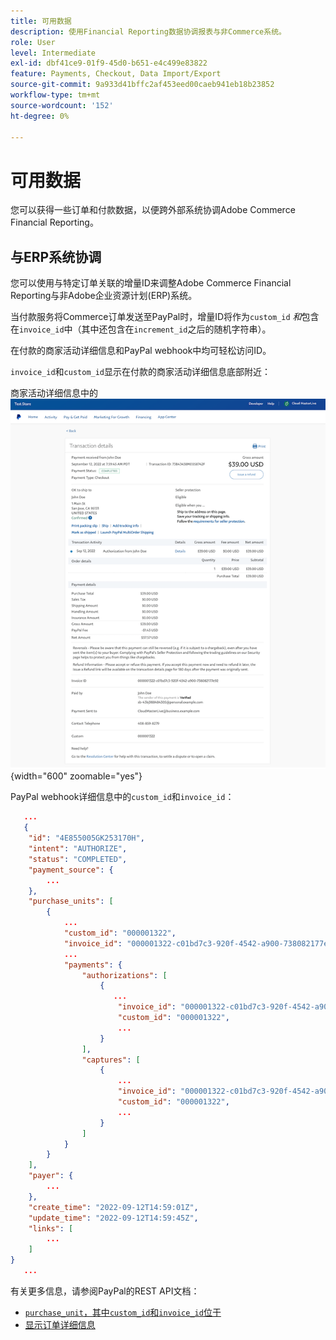 ```yaml
---
title: 可用数据
description: 使用Financial Reporting数据协调报表与非Commerce系统。
role: User
level: Intermediate
exl-id: dbf41ce9-01f9-45d0-b651-e4c499e83822
feature: Payments, Checkout, Data Import/Export
source-git-commit: 9a933d41bffc2af453eed00caeb941eb18b23852
workflow-type: tm+mt
source-wordcount: '152'
ht-degree: 0%

---
```


# 可用数据

您可以获得一些订单和付款数据，以便跨外部系统协调Adobe Commerce Financial Reporting。

## 与ERP系统协调

您可以使用与特定订单关联的增量ID来调整Adobe Commerce Financial Reporting与非Adobe企业资源计划(ERP)系统。

当付款服务将Commerce订单发送至PayPal时，增量ID将作为`custom_id` _和_&#x200B;包含在`invoice_id`中（其中还包含在`increment_id`之后的随机字符串）。

在付款的商家活动详细信息和PayPal webhook中均可轻松访问ID。

`invoice_id`和`custom_id`显示在付款的商家活动详细信息底部附近：

商家活动详细信息中的![`custom_id`](assets/merchant-activity-ids.png){width="600" zoomable="yes"}

PayPal webhook详细信息中的`custom_id`和`invoice_id`：

```json
   ...
   {
    "id": "4E855005GK253170H",
    "intent": "AUTHORIZE",
    "status": "COMPLETED",
    "payment_source": {
        ...
    },
    "purchase_units": [
        {
            ...
            "custom_id": "000001322",
            "invoice_id": "000001322-c01bd7c3-920f-4542-a900-738082177e92",
            ...
            "payments": {
                "authorizations": [
                    {
                       ...
                        "invoice_id": "000001322-c01bd7c3-920f-4542-a900-738082177e92",
                        "custom_id": "000001322",
                        ...
                    }
                ],
                "captures": [
                    {
                        ...
                        "invoice_id": "000001322-c01bd7c3-920f-4542-a900-738082177e92",
                        "custom_id": "000001322",
                        ...
                    }
                ]
            }
        }
    ],
    "payer": {
        ...
    },
    "create_time": "2022-09-12T14:59:01Z",
    "update_time": "2022-09-12T14:59:45Z",
    "links": [
        ...
    ]
}
   ...
```

有关更多信息，请参阅PayPal的REST API文档：

* [`purchase_unit`，其中`custom_id`和`invoice_id`位于](https://developer.paypal.com/docs/api/orders/v2/#definition-purchase_unit)
* [显示订单详细信息](https://developer.paypal.com/docs/api/orders/v2/#orders_get)
